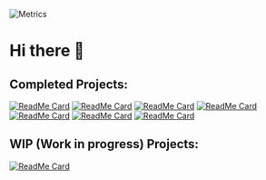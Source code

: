![Metrics](https://metrics.lecoq.io/agi-dude?template=classic&base.indepth=true&base.hireable=true&base.community=0&habits=1&topics=1&base=header%2C%20activity%2C%20community%2C%20repositories%2C%20metadata&base.indepth=true&base.hireable=true&base.skip=false&topics=false&topics.mode=starred&topics.sort=stars&topics.limit=15&habits=false&habits.from=200&habits.days=14&habits.facts=true&habits.charts=false&habits.charts.type=classic&habits.trim=false&habits.languages.limit=8&habits.languages.threshold=0%25&config.timezone=Asia%2FKarachi&config.display=columns)

# Hi there 👋

## Completed Projects:
[![ReadMe Card](https://github-readme-stats.vercel.app/api/pin/?username=madushadhanushka&repo=Face-Restoration-WebUI)]([https://github.com/madushadhanushka/differ](https://github.com/agi-dude/Face-Restoration-WebUI))
[![ReadMe Card](https://github-readme-stats.vercel.app/api/pin/?username=madushadhanushka&repo=chainlit-rag)]([https://github.com/madushadhanushka/differ](https://github.com/agi-dude/chainlit-rag))
[![ReadMe Card](https://github-readme-stats.vercel.app/api/pin/?username=madushadhanushka&repo=UrduRomanizerUI)]([https://github.com/madushadhanushka/differ](https://github.com/agi-dude/UrduRomanizerUI))
[![ReadMe Card](https://github-readme-stats.vercel.app/api/pin/?username=madushadhanushka&repo=pretraining-generator)]([https://github.com/madushadhanushka/differ](https://github.com/agi-dude/pretraining-generator))
[![ReadMe Card](https://github-readme-stats.vercel.app/api/pin/?username=madushadhanushka&repo=MatrixTextGenerator)]([https://github.com/madushadhanushka/differ](https://github.com/agi-dude/MatrixTextGenerator))
[![ReadMe Card](https://github-readme-stats.vercel.app/api/pin/?username=madushadhanushka&repo=AI-RPG)]([https://github.com/madushadhanushka/differ](https://github.com/agi-dude/AI-RPG))
[![ReadMe Card](https://github-readme-stats.vercel.app/api/pin/?username=madushadhanushka&repo=AtomOfThoughts)]([https://github.com/madushadhanushka/differ](https://github.com/agi-dude/AtomOfThoughts))

## WIP (Work in progress) Projects:
[![ReadMe Card](https://github-readme-stats.vercel.app/api/pin/?username=madushadhanushka&repo=AI-Novel-Maker)]([https://github.com/madushadhanushka/differ](https://github.com/agi-dude/AI-Novel-Maker))
